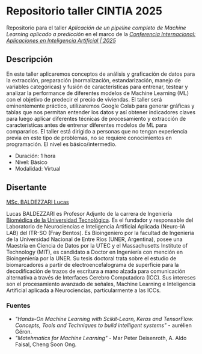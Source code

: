 # Repositorio taller CINTIA 2025

Repositorio para el taller *Aplicación de un pipeline completo de Machine Learning aplicado a predicción* en el marco de la [*Conferencia Internacional: Aplicaciones en Inteligencia Artificial | 2025*](https://sites.google.com/view/cintia-aria/2025/ponentes?authuser=0)

## Descripción

En este taller aplicaremos conceptos de análisis y graficación de datos para la extracción, preparación (normalización, estandarización, manejo de variables categóricas) y fusión de características para entrenar, testear y analizar la performance de diferentes modelos de Machine Learning (ML) con el objetivo de predecir el precio de viviendas. El taller será eminentemente práctico, utilizaremos Google Colab para generar gráficas y tablas que nos permitan entender los datos y así obtener indicadores claves para luego aplicar diferentes técnicas de procesamiento y extracción de características antes de entrenar diferentes modelos de ML para compararlos. El taller está dirigido a personas que no tengan experiencia previa en este tipo de problemas, no se requiere conocimientos en programación. El nivel es básico/intermedio.

- Duración: 1 hora
- Nivel: Básico
- Modalidad: Virtual

## Disertante

[MSc. BALDEZZARI Lucas](https://www.linkedin.com/in/lucasbaldezzari/)

Lucas BALDEZZARI es Profesor Adjunto de la carrera de Ingeniería [Biomédica de la Universidad Tecnológica](https://utec.edu.uy/es/). Es el fundador y responsable del Laboratorio de Neurociencias e Inteligencia Artificial Aplicada (Neuro-IA LAB) del ITR-SO (Fray Bentos). Es Bioingeniero por la facultad de Ingeniería de la Universidad Nacional de Entre Ríos (UNER, Argentina), posee una Maestría en Ciencia de Datos por la UTEC y el Massachusetts Institute of Technology (MIT), es candidato a Doctor en Ingeniería con mención en Bioingeniería por la UNER. Su tesis doctoral trata sobre el estudio de biomarcadores a partir de electroencefalograma de superficie para la decodificación de trazos de escritura a mano alzada para comunicación alternativa a través de Interfaces Cerebro Computadora (ICC). Sus intereses son el procesamiento avanzado de señales, Machine Learning e Inteligencia Artificial aplicada a Neurociencias, particularmente a las ICCs.

### Fuentes

- *"Hands-On Machine Learning with Scikit-Learn, Keras and TensorFlow. Concepts, Tools and Techniques to build intelligent systems"* - aurélien Géron.
- *"Matehmatics for Machine Learning"* - Mar Peter Deisenroth, A. Aldo Faisal, Cheng Soon Ong.
